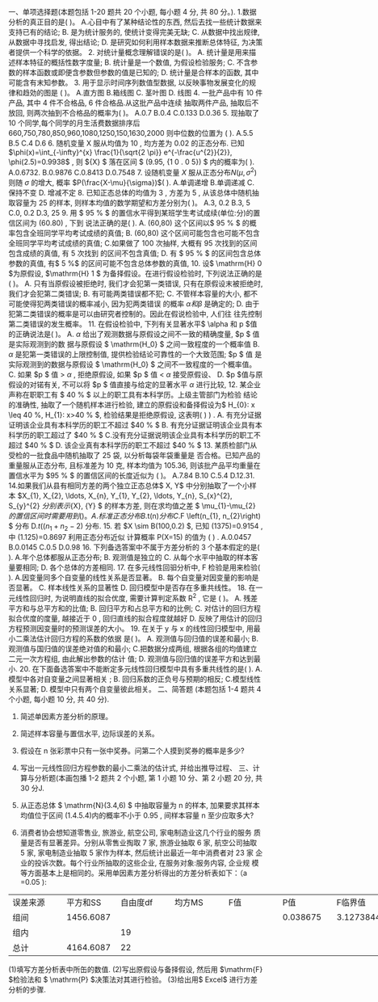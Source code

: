 一、单项选择题(本题包括 1-20 题共 20 个小题, 每小题 4 分, 共 80 分。).
 1.数据分析的真正目的是( )。
 A.心目中有了某种结论性的东西, 然后去找一些统计数据来支持已有的结论;
 B. 是为统计服务的, 使统计变得完美无缺;
 C. 从数据中找出规律, 从数据中寻找启发, 得出结论;
 D. 是研究如何利用样本数据来推断总体特征, 为决策者提供一个科学的依据。
 2. 对统计量概念理解错误的是( )。
 A. 统计量是用来描述样本特征的概括性数字度量;
 B. 统计量是一个数值, 为假设检验服务;
 C. 不含参数的样本函数或即便含参数但参数的值是已知的;
 D. 统计量是合样本的函数, 其中可能含有末知参数。
 3. 用于显示时间序列数值型数据, 以反映事物发展变化的规律和趋効的图是 ( )。
 A.直方图 B.箱线图 C. 茎叶图 D. 线图
 4. 一批产品中有 10 件产品, 其中 4 件不合格品, 6 件合格品.从这批产品中连续 抽取两件产品, 抽取后不放回, 则两次抽到不合格品的概率为( )。
 A.0.7
 B.0.4
 C.0.133 
 D.0.36
 5. 现抽取了 10 个同学,每个同学的月生活费数据排序后 660,750,780,850,960,1080,1250,150,1630,2000 则中位数的位置为 ( ).
 A.5.5
 B.5 
 C.4 
 D.6
 6. 随机变量  X  服从均值为 10 , 均方差为  0.02  的正态分布. 已知  $\phi(x)=\int_{-\infty}^{x} \frac{1}{\sqrt{2 \pi}} e^{-\frac{u^{2}}{2}}, \phi(2.5)=0.9938$ , 则 ${X} $ 落在区间 $ (9.95, {1 0 . 0 5}) $ 内的概率为(  ).
 A.0.6732. 
 B.0.9876 
 C.0.8413 
 D.0.7548
 7. 设随机变量 $X$  服从正态分布$N(\mu,\sigma^2)$则随  $\sigma$  的增大, 概率 $P(\frac{X-\mu}{\sigma})$( ).
 A.单调递增
 B.单调递减
 C. 保持不变
 D. 增减不定
 8. 已知正态总体的均值为 3 , 方差为 5 , 从该总体中随机抽取容量为 25 的样本, 则样本均值的数学期望和方差分别为( )。
 A.3,  0.2
 B.3,  5 
 C.0,  0.2 
 D.3,  25
 9. 用 $ 95 \% $ 的置信水平得到某班学生考试成续(单位:分)的置信区间为  (60.80) , 下到 说法正确的是( ).
 A.  (60,80)  这个区间以$ 95 \% $ 的概率包含全班同学平均考试成绩的真值;
 B.  (60,80)  这个区间可能包含也可能不包含全班同学平均考试成绩的真值;
 C.如果做了 100 次抽样, 大概有 95 次找到的区间包含成绩的真值, 有 5 次找到 的区间不包含真值;
 D. 有  $ 95 \% $   的区间包含总体参数的真值, 有$  5 \%$  的区间可能不包含总体参数的真值,
 10. 设$  \mathrm{H} 0  $为原假设,  $\mathrm{H} 1 $ 为备择假设。在进行假设检验时, 下列说法正确的是( )。
 A. 只有当原假设被拒绝时, 我们才会犯第一类错误, 只有在原假设末被拒绝时, 我们才会犯第二类错误;
 B. 有可能两类错误都不犯;
 C. 不管样本容量的大小, 都不可能使得犯两类错误的概率减小, 因为犯两类错误 的概率  $\alpha  和  \beta$  是确定的;
 D. 由于犯第二类错误的概率是可以由研究者控制的。因此在假说检验中, 人们往 往先控制第二类错误的发生概率。
 11. 在假设检验中, 下列有关显著水平$  \alpha  和  p
$值的正确说法是( )。
 A.  $\alpha$  给出了观测数据与原假设之间不一致的精确度量,  $p
$ 值是实际观测到的数 据与原假设 $ \mathrm{H_0} $ 之间一致程度的一个概率值
 B.   $\alpha$  是犯第一类错误的上限控制值, 提供检验结论可靠性的一个大致范围;  $p
$ 值 是实际观测到的数据与原假设  $ \mathrm{H_0} $  之间不一致程度的一个概率值。
 C. 如果   $p
$   值  &gt; $\alpha$  , 拒绝原假设, 如果 $p
$   值  &lt; $\alpha$   接受原假设、
 D.  $p
$值与原假设的对锘有关, 不可以将   $p
$ 值直接与给定的显著水平   $\alpha$   进行比较,
 12. 某企业声称在职职工有 $ 40 \% $ 以上的职工具有本科学历。上级主管部门为检验 结论的准确性, 抽取了一个随机样本进行检验, 建立的原假设和备择假设为$ H_{0}: x \leq 40 \%, H_{1}: x>40 \% $, 检验结果是拒绝原假设, 这表明( )  ) .
 A. 有充分证据证明该企业具有本科学历的职工不超过  $40 \% $
 B. 有充分证据证明该企业具有本科学历的职工超过了   $40 \% $
 C.没有充分证据说明该企业具有本科学历的职工不超过   $40 \% $
 D. 该企业真有本科学历的职工不超过   $40 \% $
 13. 某质检部门从受检的一批食品中随机抽取了 25 袋, 以分析每袋年袋重量是 否合格。已知产品的重量服从正态分布, 且标准差为 10 克, 样本均值为 105.36, 则该批产品平均重量在置信水平为 $95 \% $  的置信区间的长度近似为 ( )。
 A.7.84
 B.10
 C.5.4
 D.12.31.
 14.如果我们从县有相同方差的两个独立正态总体$ X, Y$ 中分别抽取了一个小样本 $X_{1}, X_{2}, \ldots, X_{n}, Y_{1}, Y_{2}, \ldots, Y_{n}, S_{x}^{2}, S_{y}^{2}  $分别表示${X}, {Y} $ 的样本方差, 则在求均值之差 $ \mu_{1}-\mu_{2}  $的置信区间时需要用到( )。
 A. 标准正态分布 
 B.$t(n)$分布
 C.$F  \left(n_{1}, n_{2}\right) $ 分布 
 D.$t(  \left(n_{1}+n_{2}-2\right)$  分布.
 15. 若  $X \sim B(100,0.2) $, 已知  (1375)=0.9154 , 中  (1.125)=0.8697  利用正态分布近似 计算概率  P(X=15)  的值为 ( ) .
 A.0.0457 B.0.0145 C.0.5 D.0.98
 16. 下列备选答案中不属于方差分析的 3 个基本假定的是( ).
 A.年个总体都服从正态分布;
 B. 观测值是独立的
 C. 从每个水平中抽取的样本客量要相同;
 D. 各个总体的方差相同.
 17. 在多元线性回驲分析中,  F  检验是用来检验( ).
 A.因变量同多个自变量的线性关系是否显著。
 B. 每个自变量对因变量的影响是否显著。
 C. 样本线性关系的显著性
 D. 回归模型中是否存在多重共线性。
 18. 在一元线性回归时, 为说明直线的拟合优度, 需要计算判定系数  $\mathrm{R}^ 2$ , 它是 ( )。
 A. 残差平方和与总平方和的比值;
 B. 回归平方和占总平方和的比例;
 C. 对估计的回归方程拟合优度的度量, 越接近于 0 , 回归直线的拟合程度就越好
 D. 反映了用估计的回归方程预测因变量时的预测误差的大小。
 19. 在关于  y  与  x  的线性回归模型中, 用最小二乘法估计回归方程的系数的依据 是( )。
 A. 观测值与回归值的误差和最小;
 B. 观测值与国归值的误差绝对值的和最小;
 C.把数据分成两组, 根据各组的均值建立二元一次方程组, 由此解出参数的估计 值;
 D. 观测值与回归值的误差平方和达到最小.
 20. 在下面备选答案中不能断定多元线性回归模型中具有多重共线性的是( ). 
 A.模型中各对自变量之间显著相关  ;
 B. 回归系数的正负号与预期的相反;
 C.模型线性关系显著;
 D. 模型中只有两个自变量彼此相关。
 二、简答题 (本题包括 1-4 题共 4 个小题, 每小题 10 分, 共 40 分).
 1. 简述单因素方差分析的原理。
 2. 简述样本容量与置信水平, 边际误差的关系。
 3. 假设在  n  张彩票中只有一张中奖券。问第二个人摸到奖券的概率是多少?
 4. 写出一元线性回归方程参数的最小二乘法的估计式, 并给出推导过程、
 三、计算与分析题(本画包播 1-2 题共 2 个小题, 第 1 小题 10 分、第 2 小题 20 分, 共 30 分J.
 1. 从正态总体 $ \mathrm{N}(3.4,6) $ 中抽取容量为  n  的样本, 加果要求其样本均值位于区间 (1.4.5.4)内的概率不小于  0.95 , 间样本容量  n  至少应取多大?
 

 2. 消费者协会想知道零售业, 旅游业, 航空公司, 家电制造业这几个行业的服务 质量是否有显著差异。分别从零售业掏取 7 家, 旅游业抽取 6 家, 航空公司抽取 5 家, 家电制造业抽取 5 家作为样本, 然后统计出最近一年中消费者对 23 家 企业的投诉次数。每个行业所抽取的这些企业, 在服务对象:服务内容, 企业规 模等方面基本上是相同的。采用单因素方差分析得出的方差分析表如下：（a  =0.05  ):
 <table data-lake-id="YID7k" id="YID7k" width-mode="contain" class="lake-table" style="width: 750px"><colgroup><col width="107"><col width="107"><col width="107"><col width="107"><col width="107"><col width="107"><col width="108"></colgroup><tbody><tr data-lake-id="u3f266481" id="u3f266481"><td data-lake-id="u7956bf72" id="u7956bf72">误差来源
 </td><td data-lake-id="u0e56045a" id="u0e56045a">平方和SS
 </td><td data-lake-id="u5eed4b1b" id="u5eed4b1b">自由度df
 </td><td data-lake-id="ub0dd52b3" id="ub0dd52b3">均方MS
 </td><td data-lake-id="u34ae6008" id="u34ae6008">F值
 </td><td data-lake-id="ubecb80dc" id="ubecb80dc">P值
 </td><td data-lake-id="ue6a0fe51" id="ue6a0fe51">F临界值
 </td></tr><tr data-lake-id="u8c66c4d4" id="u8c66c4d4"><td data-lake-id="uaf8bc69f" id="uaf8bc69f">组间
 </td><td data-lake-id="ub8aca83c" id="ub8aca83c">1456.6087
 </td><td data-lake-id="u681b809f" id="u681b809f"></td><td data-lake-id="u75596585" id="u75596585"></td><td data-lake-id="u382909b7" id="u382909b7"></td><td data-lake-id="u1ab6336a" id="u1ab6336a">0.038675
 </td><td data-lake-id="uae1db61a" id="uae1db61a">3.1273844
 </td></tr><tr data-lake-id="uba6e3cfc" id="uba6e3cfc"><td data-lake-id="u1ed54668" id="u1ed54668">组内
 </td><td data-lake-id="u5a5d3536" id="u5a5d3536"></td><td data-lake-id="u7fa4a1a2" id="u7fa4a1a2">19
 </td><td data-lake-id="ue142a512" id="ue142a512"></td><td data-lake-id="ubd02befe" id="ubd02befe"></td><td data-lake-id="ubd0e9f95" id="ubd0e9f95"></td><td data-lake-id="ubd366c7c" id="ubd366c7c"></td></tr><tr data-lake-id="u64d2f020" id="u64d2f020"><td data-lake-id="uae5d153a" id="uae5d153a">总计
 </td><td data-lake-id="uf6f2cfde" id="uf6f2cfde">4164.6087
 </td><td data-lake-id="uabfe5e7c" id="uabfe5e7c">22
 </td><td data-lake-id="ua8d63980" id="ua8d63980"></td><td data-lake-id="u85f2e318" id="u85f2e318"></td><td data-lake-id="ue6fd2bdd" id="ue6fd2bdd"></td><td data-lake-id="ud6c1482c" id="ud6c1482c"></td></tr></tbody></table>(1)填写方差分析表中所缶的数值.
 (2)写出原假设与备择假设, 然后用  $\mathrm{F}  $检验法和 $ \mathrm{P}  $决策法对其进行检验。
 (3)给出用$ Excel$ 进行方差分析的步骤.
 